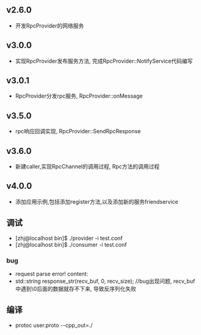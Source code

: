 ## v2.6.0
- 开发RpcProvider的网络服务

## v3.0.0 
- 实现RpcProvider发布服务方法, 完成RpcProvider::NotifyService代码编写

## v3.0.1
 - RpcProvider分发rpc服务, RpcProvider::onMessage

## v3.5.0
 - rpc响应回调实现, RpcProvider::SendRpcResponse

## v3.6.0
- 新建caller,实现RpcChannel的调用过程, Rpc方法的调用过程

## v4.0.0
- 添加应用示例,包括添加register方法,以及添加新的服务friendservice

## 调试
- [zhj@localhost bin]$ ./provider  -i test.conf 
- [zhj@localhost bin]$ ./consumer -i test.conf

### bug
- request parse error! content:
- std::string response_str(recv_buf, 0, recv_size); //bug出现问题, recv_buf中遇到\0后面的数据就存不下来, 导致反序列化失败  

## 编译
- protoc user.proto --cpp_out=./


